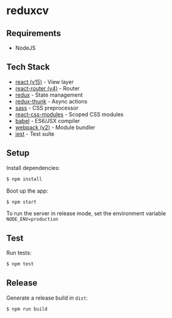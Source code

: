 # reduxcv



## Requirements

+ NodeJS

## Tech Stack

* [react (v15)](https://facebook.github.io/react/) - View layer
* [react-router (v4)](https://reacttraining.com/react-router/web/guides/quick-start) - Router
* [redux](https://github.com/reactjs/redux) - State management
* [redux-thunk](https://github.com/gaearon/redux-thunk) - Async actions
* [sass](http://sass-lang.com/) - CSS preprocessor
* [react-css-modules](https://github.com/gajus/react-css-modules) - Scoped CSS modules
* [babel](https://babeljs.io/) - ES6/JSX compiler
* [webpack (v2)](https://webpack.github.io/) - Module bundler
* [jest](https://facebook.github.io/jest/) - Test suite

## Setup

Install dependencies:

```sh
$ npm install
```

Boot up the app:

```sh
$ npm start
```

To run the server in release mode, set the environment variable `NODE_ENV=production`

## Test

Run tests:

```sh
$ npm test
```

## Release

Generate a release build in `dist`:

```sh
$ npm run build
```
